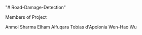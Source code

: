 "# Road-Damage-Detection" 

Members of Project

Anmol Sharma
Elham Alfuqara
Tobias d'Apolonia
Wen-Hao Wu

